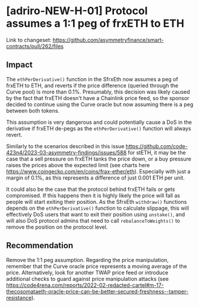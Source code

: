 # [adriro-NEW-H-01] Protocol assumes a 1:1 peg of frxETH to ETH

Link to changeset: https://github.com/asymmetryfinance/smart-contracts/pull/262/files

## Impact

The `ethPerDerivative()` function in the SfrxEth now assumes a peg of frxETH to ETH, and reverts if the price difference (queried through the Curve pool) is more than 0.1%. Presumably, this decision was likely caused by the fact that frxETH doesn't have a Chainlink price feed, so the sponsor decided to continue using the Curve oracle but now assuming there is a peg between both tokens.

This assumption is very dangerous and could potentially cause a DoS in the derivative if frxETH de-pegs as the `ethPerDerivative()` function will always revert.

Similarly to the scenarios described in this issue https://github.com/code-423n4/2023-03-asymmetry-findings/issues/588 for stETH, it may be the case that a sell pressure on frxETH tanks the price down, or a buy pressure raises the prices above the expected limit (see charts here https://www.coingecko.com/en/coins/frax-ether/eth). Especially with just a margin of 0.1%, as this represents a difference of just 0.001 ETH per unit.

It could also be the case that the protocol behind frxETH fails or gets compromised. If this happens then it is highly likely the price will fall as people will start exiting their position. As the SfrxEth `withdraw()` functions depends on the `ethPerDerivative()` function to calculate slippage, this will effectively DoS users that want to exit their position using `unstake()`, and will also DoS protocol admins that need to call `rebalanceToWeights()` to remove the position on the protocol level.

## Recommendation

Remove the 1:1 peg assumption. Regarding the price manipulation, remember that the Curve oracle price represents a moving average of the price. Alternatively, look for another TWAP price feed or introduce additional checks to guard against price manipulation attacks (see https://code4rena.com/reports/2022-02-redacted-cartel#m-17-thecosomataeth-oracle-price-can-be-better-secured-freshness--tamper-resistance).
